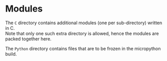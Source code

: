 # Modules

The `C` directory contains additional modules (one per sub-directory) written in C.  
Note that only one such extra directory is allowed, hence the modules are packed together here.

The `Python` directory contains files that are to be frozen in the micropython build.

